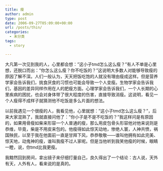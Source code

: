 ```yaml
---
title: 瘦
author: admin
type: post
date: 2006-09-27T05:09:00+00:00
url: /posts/thin/
categories:
  - 未分类
tags:
  - story

---
```

大凡第一次见到我的人，心里都会想：&#8221;这小子tmd怎么这么瘦？&#8221;有人不单是心里想，还脱口而出：&#8221;你怎么这么瘦？你不吃饭的？&#8221;这说明大多数人对能够导致瘦的原因了解不深。人们一般认为，天天把饭吃饱的人就没有理由瘦成这样。但是营养学家会告诉我们，挑食厌食的习惯也可能会导致一个人变瘦。生物学家会告诉我们，基因的差异同样作用在人的肥瘦方面。心理学家会告诉我们，一个人长期的心里疾病的困扰，也会对身体带了很大程度的伤害，直接导致消瘦。这说明，看见一个人瘦得不成样子就猜测他不吃饭是多么片面的想法。

以前我遇见一个很瘦的人，我看见他，心里就想：&#8221;这小子tmd怎么这么瘦？&#8221;，后来大家混熟了，我就直接问他了：&#8221;你小子是不是不吃饭的？&#8221;我这样问是有原因的，如果用骨瘦如柴来形容一个人普通的瘦，那么用皮包骨头形容他对他来说则是恭维，毕竟，柴是不用皮来包的。他瘦得如此惊天动地，惨绝人寰，人神共愤，祸国殃民，以至于我在他面前一直是甘拜下风，恭恭敬敬——谁叫他拥有如此完美、惊天地，动鬼神的瘦，谁叫我瘦不过人家呢。但是当他听到我笑他瘦的时候，眼睛一瞪，说，你tmd比我更瘦。

我黯然回到房间，拿出镜子来仔细打量自己，良久得出了一个结论：古人说，天外有天，人外有人，看来说的是真的。